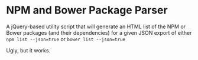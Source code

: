 # NPM and Bower Package Parser

A jQuery-based utility script that will generate an HTML list of the NPM or Bower packages (and their dependencies) for a given JSON export of either `npm list --json=true` or `bower list --json=true`

Ugly, but it works.
